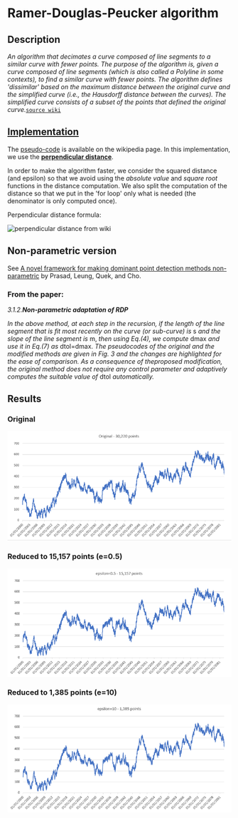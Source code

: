 # Ramer-Douglas-Peucker algorithm
## Description
_An algorithm that decimates a curve composed of line segments to a similar curve with fewer points.
The purpose of the algorithm is, given a curve composed of line segments (which is also called a Polyline in some contexts), to find a similar curve with fewer points. The algorithm defines 'dissimilar' based on the maximum distance between the original curve and the simplified curve (i.e., the Hausdorff distance between the curves). The simplified curve consists of a subset of the points that defined the original curve._[`source wiki`](https://en.wikipedia.org/wiki/Ramer%E2%80%93Douglas%E2%80%93Peucker_algorithm)

## [Implementation](RamerDouglasPeuckerNetV2.Test/RamerDouglasPeuckerNetV2/RamerDouglasPeucker.cs)
The [pseudo-code](https://en.wikipedia.org/wiki/Ramer%E2%80%93Douglas%E2%80%93Peucker_algorithm#Pseudocode) is available on the wikipedia page. In this implementation, we use the [__perpendicular distance__](https://en.wikipedia.org/wiki/Distance_from_a_point_to_a_line).

In order to make the algorithm faster, we consider the squared distance (and epsilon) so that we avoid using the _absolute value_ and _square root_ functions in the distance computation. We also split the computation of the distance so that we put in the 'for loop' only what is needed (the denominator is only computed once).

Perpendicular distance formula:

![perpendicular distance from wiki](https://wikimedia.org/api/rest_v1/media/math/render/svg/be2ab4a9d9d77f1623a2723891f652028a7a328d)

## Non-parametric version
See [A novel framework for making dominant point detection methods non-parametric](https://core.ac.uk/download/pdf/131287229.pdf) by Prasad, Leung, Quek, and Cho. 
### From the paper: 
_3.1.2.__Non-parametric adaptation of RDP___

_In the above method, at each step in the recursion, if the length of the line segment that is fit most recently on the curve (or sub-curve) is_ s _and the slope of the line segment is_ m, _then using Eq.(4), we compute_ dmax _and use it in Eq.(7) as_ dtol=dmax. _The pseudocodes of the original and the modified methods are given in Fig. 3 and the changes are highlighted for the ease of comparison. As a consequence of theproposed modification, the original method does not require any control parameter and adaptively computes the suitable value of_ dtol _automatically._

## Results
### Original
![original](RamerDouglasPeuckerNetV2.Test/RamerDouglasPeuckerNetV2.Test/resources/original.png)

### Reduced to 15,157 points (e=0.5)
![15157points](RamerDouglasPeuckerNetV2.Test/RamerDouglasPeuckerNetV2.Test/resources/15157points.PNG)

### Reduced to 1,385 points (e=10)
![1385points](RamerDouglasPeuckerNetV2.Test/RamerDouglasPeuckerNetV2.Test/resources/1385points.PNG)

